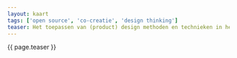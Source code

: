 ```yaml
---
layout: kaart
tags: ['open source', 'co-creatie', 'design thinking']
teaser: Het toepassen van (product) design methoden en technieken in het domein van software ontwikkeling.
---
```

{{ page.teaser }}
